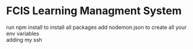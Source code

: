 <h1>FCIS Learning Managment System</h1>
run 
npm install to install all packages
add nodemon.json to create all your env variables
<br>
adding my ssh
